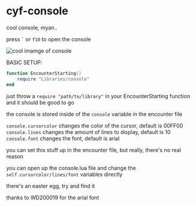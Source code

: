 # cyf-console

cool console, myan..

press `` ` `` or `f10` to open the console

![cool imamge of console](https://ringo.is-a-good-waifu.com/7K3Nh9q.png)

BASIC SETUP:

```lua
function EncounterStarting()
    require "Libraries/console"
end
```

just throw a `require "path/to/library"` in your EncounterStarting function and it should be good to go



the console is stored inside of the `console` variable in the encounter file

`console.cursorcolor` changes the color of the cursor, default is 00FF00
`console.lines` changes the amount of lines to display, default is 10
`console.font` changes the font, default is arial

you can set this stuff up in the encounter file, but really, there's no real reason

you can open up the console.lua file and change the `self.cursorcolor/lines/font` variables directly

there's an easter egg, try and find it

thanks to WD200019 for the arial font
